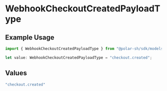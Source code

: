 # WebhookCheckoutCreatedPayloadType

## Example Usage

```typescript
import { WebhookCheckoutCreatedPayloadType } from "@polar-sh/sdk/models/components";

let value: WebhookCheckoutCreatedPayloadType = "checkout.created";
```

## Values

```typescript
"checkout.created"
```
